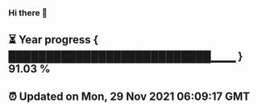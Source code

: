 ### Hi there 👋
⏳ Year progress { ███████████████████████████▁▁▁ } 91.03 %
---
⏰ Updated on Mon, 29 Nov 2021 06:09:17 GMT
---
